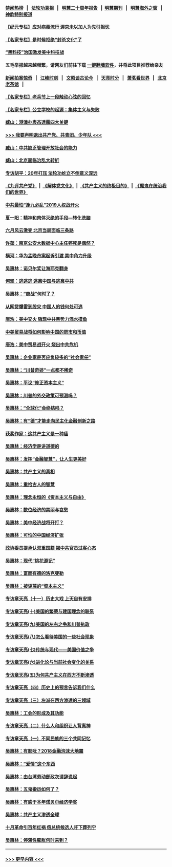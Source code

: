 #### [禁闻热榜](热点新闻.md?=0)  &nbsp;&nbsp;|&nbsp;&nbsp; [法轮功真相](https://github.com/gfw-breaker/truth/blob/master/README.md?=0) &nbsp;&nbsp;|&nbsp;&nbsp; [明慧二十周年报告](https://github.com/gfw-breaker/mh-reports/blob/master/README.md?=0) &nbsp;&nbsp;|&nbsp;&nbsp;[明慧期刊](https://github.com/gfw-breaker/mh-qikan) &nbsp;&nbsp;|&nbsp;&nbsp; [明慧海外之窗](https://github.com/gfw-breaker/mh-news/blob/master/README.md?=0) &nbsp;&nbsp;|&nbsp;&nbsp; [神韵特别报道](https://github.com/gfw-breaker/mh-news/blob/master/shenyun.md?=0)
#### [【纪元专栏】应对病毒流行 渥京未以加人为先引担忧](../pages/nsc423/n11875714.md?t=03111203) 
#### [【名家专栏】是时候拒绝“封杀文化”了](../pages/nsc423/n11814093.md?t=03111203) 
#### [“黑科技”治国激发美中科技战](../pages/nsc423/n11638056.md?t=03111203) 
#### 五毛举报越来越频繁，请网友们前往下载 [一键翻墙软件](https://github.com/gfw-breaker/ssr-accounts)，并将此项目推荐给亲友
#### [新闻拍案惊奇](https://github.com/gfw-breaker/banned-news/blob/master/pages/link4.md) &nbsp;&nbsp;|&nbsp;&nbsp; [江峰时刻](https://github.com/gfw-breaker/banned-news/blob/master/pages/link4.md) &nbsp;&nbsp;|&nbsp;&nbsp; [文昭谈古论今](https://github.com/gfw-breaker/banned-news/blob/master/pages/link4.md) &nbsp;&nbsp;|&nbsp;&nbsp; [天亮时分](https://github.com/gfw-breaker/banned-news/blob/master/pages/link4.md) &nbsp;&nbsp;|&nbsp;&nbsp; [萧茗看世界](https://github.com/gfw-breaker/banned-news/blob/master/pages/link4.md) &nbsp;&nbsp;|&nbsp;&nbsp; [北京老茶馆](https://github.com/gfw-breaker/banned-news/blob/master/pages/link4.md) &nbsp;&nbsp;|&nbsp;&nbsp; 
#### [【名家专栏】老兵节上一段触动心弦的回忆](../pages/nsc423/n11646016.md?t=03111203) 
#### [【名家专栏】公立学校的起源：集体主义与失败](../pages/nsc423/n11601833.md?t=03111203) 
#### [臧山：港澳办表态透露四大关键](../pages/nsc423/n11421628.md?t=03111203) 
#### [>>> 我要声明退出共产党、共青团、少年队 <<<](https://github.com/begood0513/goodnews/blob/master/quit/letter.md) 
#### [臧山：中共缺乏管理开放社会的能力](../pages/nsc423/n11407457.md?t=03111203) 
#### [臧山：北京面临治乱大转折](../pages/nsc423/n11406895.md?t=03111203) 
#### [专访胡平：20年打压 法轮功屹立不倒意义深远](../pages/nsc423/n11398800.md?t=03111203) 
#### [《九评共产党》](https://github.com/begood0513/9ping.md/blob/master/README.md) &nbsp;|&nbsp; [《解体党文化》](../../../../jtdwh.md/blob/master/README.md)  &nbsp;|&nbsp; [《共产主义的终极目的》](../../../../gczydzjmd.md/blob/master/README.md) &nbsp;|&nbsp; [《魔鬼在统治我们的世界》](../../../../mgztzwmdsj.md/blob/master/README.md) 
#### [中共最怕“逢九必乱”2019人权战开火](../pages/nsc423/n11385248.md?t=03111203) 
#### [夏一阳：精神和肉体灭绝的手段—转化洗脑](../pages/nsc423/n11368250.md?t=03111203) 
#### [六月风云激变 北京当局面临三条路](../pages/nsc423/n11313668.md?t=03111203) 
#### [许茹：南京公安大数据中心主任猝死是偶然？](../pages/nsc423/n11064744.md?t=03111203) 
#### [横河：华为孟晚舟案起诉引渡 美中角力升级](../pages/nsc423/n11027230.md?t=03111203) 
#### [吴惠林：诺贝尔奖让海耶克翻身](../pages/nsc423/n10890049.md?t=03111203) 
#### [何坚：逃逃逃 逃离中国与逃离中共](../pages/nsc423/n10592891.md?t=03111203) 
#### [吴惠林：“商战”何时了？](../pages/nsc423/n10573558.md?t=03111203) 
#### [从网贷爆雷到股灾 中国人的钱何处可逃](../pages/nsc423/n10572800.md?t=03111203) 
#### [唐浩：美中交火 隐现中共黑势力混水摸鱼](../pages/nsc423/n10544040.md?t=03111203) 
#### [中美贸易战将如何影响中国的房市和币值](../pages/nsc423/n10543697.md?t=03111203) 
#### [唐浩：美中贸易战开火 烧出中共危机](../pages/nsc423/n10540126.md?t=03111203) 
#### [吴惠林：企业家是否应负较多的“社会责任”](../pages/nsc423/n10535022.md?t=03111203) 
#### [吴惠林：“川普奇迹”一点都不稀奇](../pages/nsc423/n10512808.md?t=03111203) 
#### [吴惠林：平议“修正资本主义”](../pages/nsc423/n10495724.md?t=03111203) 
#### [吴惠林：川普的外交政策可预测吗？](../pages/nsc423/n10462387.md?t=03111203) 
#### [吴惠林：“全球化”会终结吗？](../pages/nsc423/n10452838.md?t=03111203) 
#### [吴惠林：有“德”才能走向民主化金融创新之路](../pages/nsc423/n10432292.md?t=03111203) 
#### [获奖作家：这共产主义是一种癌](../pages/nsc423/n10431541.md?t=03111203) 
#### [吴惠林：经济学是讲道德的](../pages/nsc423/n10398014.md?t=03111203) 
#### [吴惠林：发挥“金融智慧”，让人生更美好](../pages/nsc423/n10375019.md?t=03111203) 
#### [吴惠林：共产主义的真相](../pages/nsc423/n10351394.md?t=03111203) 
#### [吴惠林：重拾古人的智慧](../pages/nsc423/n10337691.md?t=03111203) 
#### [吴惠林：理念永恒的《资本主义与自由》](../pages/nsc423/n10316274.md?t=03111203) 
#### [吴惠林：数位经济的美丽与哀愁](../pages/nsc423/n10292946.md?t=03111203) 
#### [吴惠林：美中经济战将开打？](../pages/nsc423/n10258825.md?t=03111203) 
#### [吴惠林：可怕的中国经济扩张](../pages/nsc423/n10219147.md?t=03111203) 
#### [政协委员提承认双重国籍 揭中共官员过客心态](../pages/nsc423/n10208809.md?t=03111203) 
#### [吴惠林：现代“桃花源记”](../pages/nsc423/n10185234.md?t=03111203) 
#### [吴惠林：富而有德的洛克斐勒](../pages/nsc423/n10142264.md?t=03111203) 
#### [吴惠林：被诬蔑的“资本主义”](../pages/nsc423/n10124816.md?t=03111203) 
#### [专访章天亮（十一）历史大戏 上天自有安排](../pages/nsc423/n10094905.md?t=03111203) 
#### [专访章天亮(十)美国的繁荣与建国理念的联系](../pages/nsc423/n10094899.md?t=03111203) 
#### [专访章天亮(九)美国的左右之争和川普执政](../pages/nsc423/n10094889.md?t=03111203) 
#### [专访章天亮(八)怎么看待美国的一些社会现象](../pages/nsc423/n10094857.md?t=03111203) 
#### [专访章天亮(七)传统与现代——美国价值之争](../pages/nsc423/n10093140.md?t=03111203) 
#### [专访章天亮(六)进化论与当前社会变化的关系](../pages/nsc423/n10092036.md?t=03111203) 
#### [专访章天亮(五)为何共产主义在西方不断渗透](../pages/nsc423/n10083620.md?t=03111203) 
#### [专访章天亮（四）历史上的预言告诉我们什么](../pages/nsc423/n10083606.md?t=03111203) 
#### [专访章天亮（三）左派在西方渗透的三领域](../pages/nsc423/n10081115.md?t=03111203) 
#### [吴惠林：工会的形成及其功能](../pages/nsc423/n10080633.md?t=03111203) 
#### [专访章天亮（二）什么人和组织让人背离神](../pages/nsc423/n10076637.md?t=03111203) 
#### [专访章天亮（一）不同民族的三个共同记忆](../pages/nsc423/n10074188.md?t=03111203) 
#### [吴惠林：有影呒？2018金融泡沫大地震](../pages/nsc423/n10040534.md?t=03111203) 
#### [吴惠林：“爱情”这个东西](../pages/nsc423/n10019423.md?t=03111203) 
#### [吴惠林：由台湾劳动部政次请辞说起](../pages/nsc423/n9979679.md?t=03111203) 
#### [吴惠林：五鬼搬运如何了？](../pages/nsc423/n9925338.md?t=03111203) 
#### [吴惠林：有感于本年诺贝尔经济学奖](../pages/nsc423/n9871883.md?t=03111203) 
#### [吴惠林：共产主义渗透全球](../pages/nsc423/n9812748.md?t=03111203) 
#### [十月革命引百年红祸 俄总统候选人吁下葬列宁](../pages/nsc423/n9810182.md?t=03111203) 
#### [吴惠林：停滞性膨胀何时来到？](../pages/nsc423/n9764136.md?t=03111203) 

----
#### [ >>> 更早内容 <<< ](../indexes/nsc423-earlier.md)
